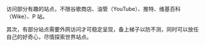 访问部分有趣的站点，不限谷歌商店、油管（YouTube）、推特、维基百科（Wike）、P 站。

其次，有部分站点需要外网访问才可稳定呈现，备上梯子以防不测，同时可以放任自己的好奇心，尽情探索世界站点。

